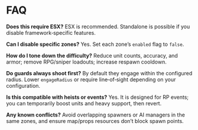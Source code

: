 # FAQ

**Does this require ESX?**  ESX is recommended. Standalone is possible if you disable framework‑specific features.

**Can I disable specific zones?**  Yes. Set each zone’s `enabled` flag to `false`.

**How do I tone down the difficulty?**  Reduce unit counts, accuracy, and armor; remove RPG/sniper loadouts; increase respawn cooldown.

**Do guards always shoot first?**  By default they engage within the configured radius. Lower `engageRadius` or require line‑of‑sight depending on your configuration.

**Is this compatible with heists or events?**  Yes. It is designed for RP events; you can temporarily boost units and heavy support, then revert.

**Any known conflicts?**  Avoid overlapping spawners or AI managers in the same zones, and ensure map/props resources don’t block spawn points.


